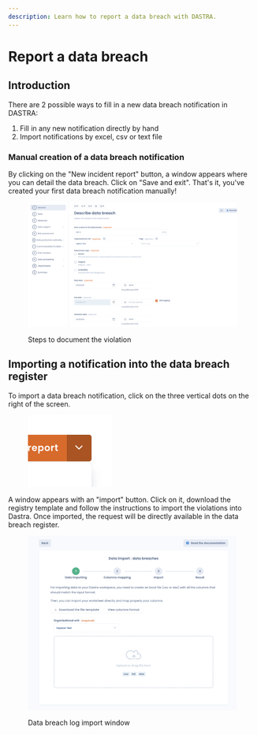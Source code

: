 ```yaml
---
description: Learn how to report a data breach with DASTRA.
---
```


# Report a data breach

## Introduction

There are 2 possible ways to fill in a new data breach notification in DASTRA:

1. Fill in any new notification directly by hand
2. Import notifications by excel, csv or text file

### Manual creation of a data breach notification

By clicking on the "New incident report" button, a window appears where you can detail the data breach. Click on "Save and exit". That's it, you've created your first data breach notification manually!

<figure><img src="../../.gitbook/assets/Capture d’écran 2023-01-20 à 18.26.34.png" alt=""><figcaption><p>Steps to document the violation</p></figcaption></figure>

## Importing a notification into the data breach register

To import a data breach notification, click on the three vertical dots on the right of the screen.

<figure><img src="../../.gitbook/assets/Capture d’écran 2023-01-20 à 18.30.12.png" alt=""><figcaption></figcaption></figure>

A window appears with an "import" button. Click on it, download the registry template and follow the instructions to import the violations into Dastra. Once imported, the request will be directly available in the data breach register.

<figure><img src="../../.gitbook/assets/Capture d’écran 2023-01-20 à 18.31.23.png" alt=""><figcaption><p>Data breach log import window</p></figcaption></figure>
